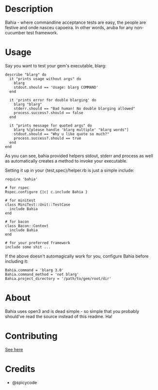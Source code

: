 Description
===========

Bahia - where commandline acceptance tests are easy, the people are festive and
onde nasceu capoeira. In other words, aruba for any non-cucumber test framework.

Usage
=====

Say you want to test your gem's executable, blarg:

    describe "blarg" do
      it "prints usage without args" do
        blarg
        stdout.should == 'Usage: blarg COMMAND'
      end

      it 'prints error for double blarging' do
        blarg "blarg"
        stderr.should == "Bad human! No double blarging allowed"
        process.success?.should == false
      end

      it "prints message for quoted args" do
        blarg %[please handle 'blarg multiple' "blarg words"]
        stdout.should == "Why u like quote so much?"
        process.success?.should == true
      end
    end

As you can see, bahia provided helpers stdout, stderr and process as well as
automatically creates a method to invoke your executable.

Setting it up in your {test,spec}/helper.rb is just a simple include:

    require 'bahia'

    # for rspec
    Rspec.configure {|c| c.include Bahia }

    # for minitest
    class MiniTest::Unit::TestCase
      include Bahia
    end

    # for bacon
    class Bacon::Context
      include Bahia
    end

    # for your preferred framework
    include some shit ...

If the above doesn't automagically work for you, configure Bahia before
including it:

    Bahia.command = 'blarg 3.0'
    Bahia.command_method = 'not blarg'
    Bahia.project_directory = '/path/to/gem/root/dir'

About
=====

Bahia uses open3 and is dead simple - so simple that you probably should've read
the source instead of this readme. Ha!

Contributing
============
[See here](http://tagaholic.me/contributing.html)

Credits
=======

* @spicycode
